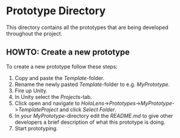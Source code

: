 # Prototype Directory
This directory contains all the prototypes that are being developed throughout the project.
## HOWTO: Create a new prototype
To create a new prototype follow these steps:
1. Copy and paste the *Template*-folder.
2. Rename the newly pasted *Template*-folder to e.g. *MyPrototype*.
3. Fire up Unity.
4. In Unity select the *Projects*-tab.
5. Click open and navigate to *HoloLens*->*Prototypes*->*MyPrototype*->*TemplateProject* and click *Select Folder*.
6. In your *MyPrototype*-directory edit the *README.md* to give other developers a brief description of what this prototype is doing.
7. Start prototyping.
